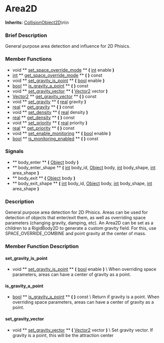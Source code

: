 #  Area2D  
**Inherits:** [CollisionObject2D](class_collisionobject2d)\\n\\n
###  Brief Description  
General purpose area detection and influence for 2D Phisics.

###  Member Functions 
  * void  ** [set_space_override_mode](#set_space_override_mode) **  **(** [int](class_int) enable  **)**
  * [int](class_int)  ** [get_space_override_mode](#get_space_override_mode) **  **(** **)** const
  * void  ** [set_gravity_is_point](#set_gravity_is_point) **  **(** [bool](class_bool) enable  **)**
  * [bool](class_bool)  ** [is_gravity_a_point](#is_gravity_a_point) **  **(** **)** const
  * void  ** [set_gravity_vector](#set_gravity_vector) **  **(** [Vector2](class_vector2) vector  **)**
  * [Vector2](class_vector2)  ** [get_gravity_vector](#get_gravity_vector) **  **(** **)** const
  * void  ** [set_gravity](#set_gravity) **  **(** [real](class_real) gravity  **)**
  * [real](class_real)  ** [get_gravity](#get_gravity) **  **(** **)** const
  * void  ** [set_density](#set_density) **  **(** [real](class_real) density  **)**
  * [real](class_real)  ** [get_density](#get_density) **  **(** **)** const
  * void  ** [set_priority](#set_priority) **  **(** [real](class_real) priority  **)**
  * [real](class_real)  ** [get_priority](#get_priority) **  **(** **)** const
  * void  ** [set_enable_monitoring](#set_enable_monitoring) **  **(** [bool](class_bool) enable  **)**
  * [bool](class_bool)  ** [is_monitoring_enabled](#is_monitoring_enabled) **  **(** **)** const

###  Signals  
  *  ** body_enter **  **(** [Object](class_object) body  **)**
  *  ** body_enter_shape **  **(** [int](class_int) body_id, [Object](class_object) body, [int](class_int) body_shape, [int](class_int) area_shape  **)**
  *  ** body_exit **  **(** [Object](class_object) body  **)**
  *  ** body_exit_shape **  **(** [int](class_int) body_id, [Object](class_object) body, [int](class_int) body_shape, [int](class_int) area_shape  **)**

###  Description  
General purpose area detection for 2D Phisics. Areas can be used for detection of objects that enter/exit them, as well as overriding space parameters (changing gravity, damping, etc). An Area2D can be set as a children to a RigidBody2D to generate a custom gravity field. For this, use SPACE_OVERRIDE_COMBINE and point gravity at the center of mass.

###  Member Function Description  
#### <a name="set_gravity_is_point">set_gravity_is_point</a>
  * void  ** [set_gravity_is_point](#set_gravity_is_point) **  **(** [bool](class_bool) enable  **)**
\\
When overriding space parameters, areas can have a center of gravity as a point.
#### <a name="is_gravity_a_point">is_gravity_a_point</a>
  * [bool](class_bool)  ** [is_gravity_a_point](#is_gravity_a_point) **  **(** **)** const
\\
Return if gravity is a point. When overriding space parameters, areas can have a center of gravity as a point.
#### <a name="set_gravity_vector">set_gravity_vector</a>
  * void  ** [set_gravity_vector](#set_gravity_vector) **  **(** [Vector2](class_vector2) vector  **)**
\\
Set gravity vector. If gravity is a point, this will be the attraction center
